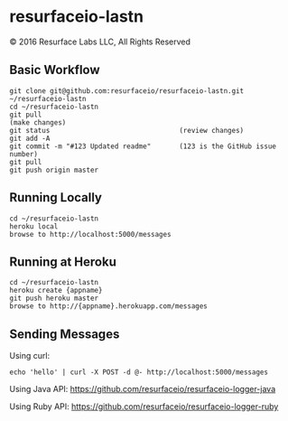 # resurfaceio-lastn
&copy; 2016 Resurface Labs LLC, All Rights Reserved

## Basic Workflow 

    git clone git@github.com:resurfaceio/resurfaceio-lastn.git ~/resurfaceio-lastn
    cd ~/resurfaceio-lastn
    git pull
    (make changes)
    git status                                (review changes)
    git add -A
    git commit -m "#123 Updated readme"       (123 is the GitHub issue number)
    git pull
    git push origin master

## Running Locally

    cd ~/resurfaceio-lastn
    heroku local
    browse to http://localhost:5000/messages

## Running at Heroku

    cd ~/resurfaceio-lastn
    heroku create {appname}
    git push heroku master
    browse to http://{appname}.herokuapp.com/messages

## Sending Messages

Using curl:

    echo 'hello' | curl -X POST -d @- http://localhost:5000/messages

Using Java API: https://github.com/resurfaceio/resurfaceio-logger-java

Using Ruby API: https://github.com/resurfaceio/resurfaceio-logger-ruby
